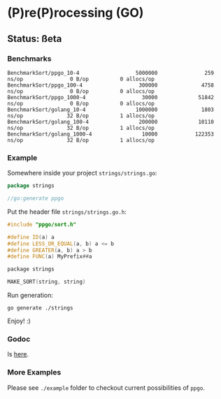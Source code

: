 (P)re(P)rocessing (GO)
======================

## Status: ßeta

### Benchmarks

```
BenchmarkSort/ppgo_10-4                  5000000               259 ns/op               0 B/op          0 allocs/op
BenchmarkSort/ppgo_100-4                  300000              4758 ns/op               0 B/op          0 allocs/op
BenchmarkSort/ppgo_1000-4                  30000             51842 ns/op               0 B/op          0 allocs/op
BenchmarkSort/golang_10-4                1000000              1803 ns/op              32 B/op          1 allocs/op
BenchmarkSort/golang_100-4                200000             10110 ns/op              32 B/op          1 allocs/op
BenchmarkSort/golang_1000-4                10000            122353 ns/op              32 B/op          1 allocs/op
```

### Example

Somewhere inside your project `strings/strings.go`:
```go
package strings

//go:generate ppgo
```

Put the header file `strings/strings.go.h`:
```cpp
#include "ppgo/sort.h"

#define ID(a) a
#define LESS_OR_EQUAL(a, b) a <= b
#define GREATER(a, b) a > b
#define FUNC(a) MyPrefix##a

package strings

MAKE_SORT(string, string)
```

Run generation: 
```shell
go generate ./strings
```

Enjoy! :)

### Godoc 

Is [here](https://godoc.org/github.com/gobwas/ppgo/example/ints).

### More Examples

Please see `./example` folder to checkout current possibilities of `ppgo`.
